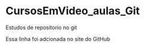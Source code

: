 # CursosEmVideo_aulas_Git
 Estudos de repositorio no git

Essa linha foi adcionada no site do GitHub
